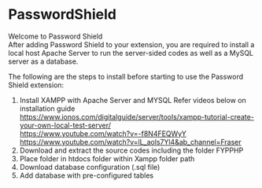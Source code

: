 # PasswordShield
Welcome to Password Shield  
After adding Password Shield to your extension, you are required to install a local host Apache Server to run the server-sided codes as well as a MySQL server as a database.

The following are the steps to install before starting to use the Password Shield extension:
1. Install XAMPP with Apache Server and MYSQL
Refer videos below on installation guide
https://www.ionos.com/digitalguide/server/tools/xampp-tutorial-create-your-own-local-test-server/  
https://www.youtube.com/watch?v=-f8N4FEQWyY  
https://www.youtube.com/watch?v=lL_aols7Yl4&ab_channel=Fraser  
2. Download and extract the source codes including the folder FYPPHP
3. Place folder in htdocs folder within Xampp folder path 
4. Download database configuration (.sql file)
5. Add database with pre-configured tables

